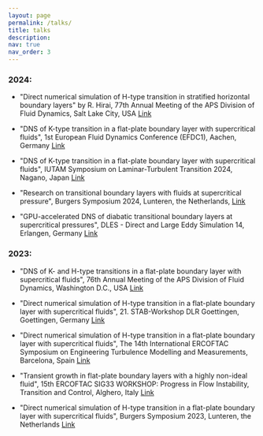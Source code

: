 ```yaml
---
layout: page
permalink: /talks/
title: talks
description: 
nav: true
nav_order: 3
---
```


### 2024:

- "Direct numerical simulation of H-type transition in stratified horizontal boundary layers" by R. Hirai, 77th Annual Meeting of the APS Division of Fluid Dynamics, Salt Lake City, USA [Link](https://meetings.aps.org/Meeting/DFD24/Session/R27.5)

- "DNS of K-type transition in a flat-plate boundary layer with supercritical fluids", 1st European Fluid Dynamics Conference (EFDC1), Aachen, Germany [Link](https://efdc1.de/)

- "DNS of K-type transition in a flat-plate boundary layer with supercritical fluids", IUTAM Symposium on Laminar-Turbulent Transition 2024, Nagano, Japan [Link](https://iutam2024transition.shinshu-u.ac.jp/)

- "Research on transitional boundary layers with fluids at supercritical pressure", Burgers Symposium 2024, Lunteren, the Netherlands, [Link](https://www.tudelft.nl/jmburgerscentrum)

- "GPU-accelerated DNS of diabatic transitional boundary layers at supercritical pressures", DLES - Direct and Large Eddy Simulation 14, Erlangen, Germany [Link](https://www.lstm.tf.fau.de/dles/)

### 2023:

- "DNS of K- and H-type transitions in a flat-plate boundary layer with supercritical fluids", 76th Annual Meeting of the APS Division of Fluid Dynamics, Washington D.C., USA [Link](https://www.2023apsdfd.org/)

- "Direct numerical simulation of H-type transition in a flat-plate boundary layer with supercritical fluids", 21. STAB-Workshop DLR Goettingen, Goettingen, Germany [Link](https://elib.dlr.de/200215/)

- "Direct numerical simulation of H-type transition in a flat-plate boundary layer with supercritical fluids", The 14th International ERCOFTAC Symposium on Engineering Turbulence Modelling and Measurements, Barcelona, Spain [Link](https://etmm.ercoftac.org/etmm/) 

- "Transient growth in flat-plate boundary layers with a highly non-ideal fluid", 15th ERCOFTAC SIG33 WORKSHOP: Progress in Flow Instability, Transition and Control, Alghero, Italy [Link](https://www.ercoftac-sig33.conf.kth.se/)

- "Direct numerical simulation of H-type transition in a flat-plate boundary layer with supercritical fluids", Burgers Symposium 2023, Lunteren, the Netherlands [Link](https://www.tudelft.nl/jmburgerscentrum)

